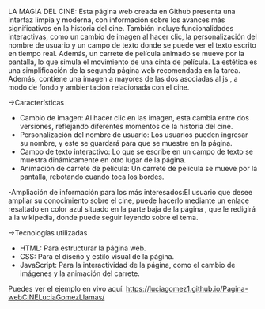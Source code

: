 LA MAGIA DEL CINE:
Esta página web creada en Github presenta una interfaz limpia y moderna, con información sobre los avances más significativos en la historia del cine.
También incluye funcionalidades interactivas, como un cambio de imagen al hacer clic, la personalización del nombre de usuario y un campo de texto donde se puede ver el texto escrito en tiempo real.
Además, un carrete de película animado se mueve por la pantalla, lo que simula el movimiento de una cinta de película.
La estética es una simplificación de la segunda página web recomendada en la tarea.
Además, contiene una imagen a mayores de las dos asociadas al js , a modo de fondo y ambientación relacionada con el cine.

->Características
- Cambio de imagen: Al hacer clic en las imagen, esta cambia entre dos versiones, reflejando diferentes momentos de la historia del cine.
- Personalización del nombre de usuario: Los usuarios pueden ingresar su nombre, y este se guardará para que se muestre en la página.
- Campo de texto interactivo: Lo que se escribe en un campo de texto se muestra dinámicamente en otro lugar de la página.
- Animación de carrete de película: Un carrete de película se mueve por la pantalla, rebotando cuando toca los bordes.

-Ampliación de información para los más interesados:El usuario que desee ampliar su conocimiento sobre el cine, puede hacerlo mediante
un enlace resaltado en color azul situado en la parte baja de la página , que le redigirá a la wikipedia, donde puede seguir leyendo sobre el tema.

->Tecnologías utilizadas
- HTML: Para estructurar la página web.
- CSS: Para el diseño y estilo visual de la página.
- JavaScript: Para la interactividad de la página, como el cambio de imágenes y la animación del carrete.

Puedes ver el ejemplo en vivo aquí: https://luciagomez1.github.io/Pagina-webCINELuciaGomezLlamas/

